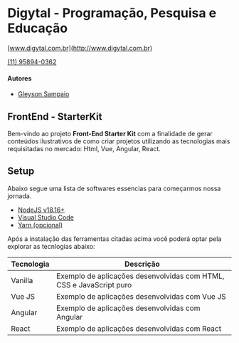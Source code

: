 # Digytal - Programação, Pesquisa e Educação
[www.digytal.com.br](http://www.digytal.com.br)

[(11) 95894-0362](https://api.whatsapp.com/send?phone=5511958940362)

#### Autores
- [Gleyson Sampaio](https://github.com/glysns)

## FrontEnd - StarterKit

Bem-vindo ao projeto **Front-End Starter Kit** com a finalidade de gerar conteúdos ilustrativos de como criar projetos utilizando as tecnologias mais requisitadas no mercado: Html, Vue, Angular, React.

## Setup

Abaixo segue uma lista de softwares essencias para começarmos nossa jornada.

* [NodeJS v18.16+](https://nodejs.org/en/download)
* [Visual Studio Code](https://code.visualstudio.com/download)
* [Yarn (opcional)](https://classic.yarnpkg.com/lang/en/docs/install/#windows-stable)

Após a instalação das ferramentas citadas acima você poderá optar pela explorar as tecnlogias abaixo:

|Tecnologia|Descrição|
|----------|---------|
|Vanilla|Exemplo de aplicações desenvolvidas com HTML, CSS e JavaScript puro|
|Vue JS| Exemplo de aplicações desenvolvidas com Vue JS|
|Angular| Exemplo de aplicações desenvolvidas com Angular|
|React| Exemplo de aplicações desenvolvidas com React|

